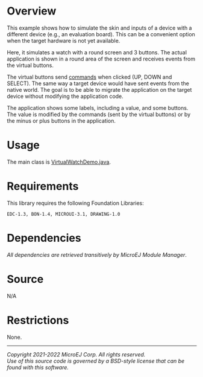 # Overview

This example shows how to simulate the skin and inputs of a device with a different device (e.g., an evaluation board).
This can be a convenient option when the target hardware is not yet available.

Here, it simulates a watch with a round screen and 3 buttons.
The actual application is shown in a round area of the screen and receives events from the virtual buttons.

The virtual buttons send [commands](https://repository.microej.com/javadoc/microej_5.x/apis/ej/microui/event/generator/Command.html) when clicked (UP, DOWN and SELECT).
The same way a target device would have sent events from the native world.
The goal is to be able to migrate the application on the target device without modifying the application code.

The application shows some labels, including a value, and some buttons.
The value is modified by the commands (sent by the virtual buttons) or by the minus or plus buttons in the application.

# Usage

The main class is [VirtualWatchDemo.java](src/main/java/com/microej/example/mwt/popup/VirtualWatchDemo.java).

# Requirements

This library requires the following Foundation Libraries:

    EDC-1.3, BON-1.4, MICROUI-3.1, DRAWING-1.0

# Dependencies

_All dependencies are retrieved transitively by MicroEJ Module Manager_.

# Source

N/A

# Restrictions

None.

---  
_Copyright 2021-2022 MicroEJ Corp. All rights reserved._  
_Use of this source code is governed by a BSD-style license that can be found with this software._  
